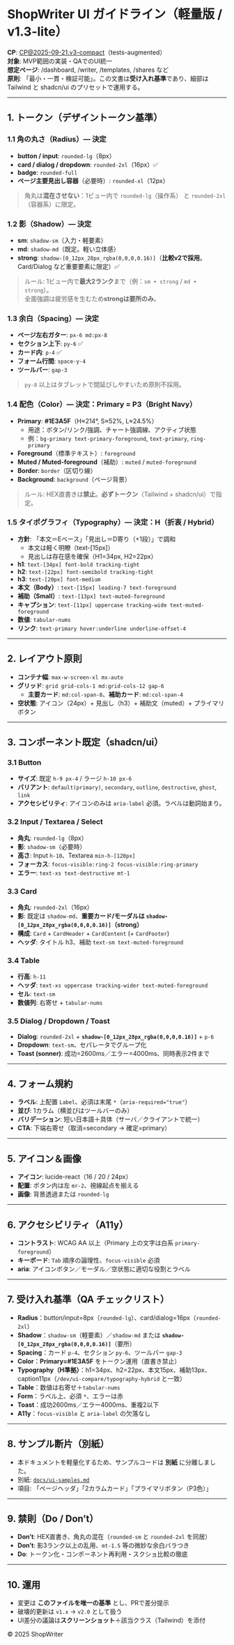 # ShopWriter UI ガイドライン（軽量版 / v1.3-lite）
**CP**: CP@2025-09-21.v3-compact（tests-augmented）  
**対象**: MVP範囲の実装・QAでのUI統一  
**想定ページ**: /dashboard, /writer, /templates, /shares など  
**原則**: 「最小・一貫・検証可能」。この文書は**受け入れ基準**であり、細部は Tailwind と shadcn/ui のプリセットで運用する。

---

## 1. トークン（デザイントークン基準）
### 1.1 角の丸さ（Radius）— **決定**
- **button / input**: `rounded-lg`（8px）
- **card / dialog / dropdown**: `rounded-2xl`（16px）✅
- **badge**: `rounded-full`
- **ページ主要見出し容器**（必要時）: `rounded-xl`（12px）
> 角丸は**混在させない**：1ビュー内で `rounded-lg`（操作系） と `rounded-2xl`（容器系）に限定。

### 1.2 影（Shadow）— **決定**
- **sm**: `shadow-sm`（入力・軽要素）  
- **md**: `shadow-md`（既定。軽い立体感）  
- **strong**: `shadow-[0_12px_28px_rgba(0,0,0,0.16)]`（**比較v2で採用**。Card/Dialog など重要要素に限定）✅
> ルール: 1ビュー内で**最大2ランク**まで（例：`sm + strong` / `md + strong`）。  
> 全面強調は疲労感を生むため**strongは要所のみ**。

### 1.3 余白（Spacing）— **決定**
- **ページ左右ガター**: `px-6 md:px-8`
- **セクション上下**: `py-6` ✅
- **カード内**: `p-4` ✅
- **フォーム行間**: `space-y-4`
- **ツールバー**: `gap-3`
> `py-8` 以上はタブレットで間延びしやすいため原則不採用。

### 1.4 配色（Color）— **決定：Primary = P3（Bright Navy）**
- **Primary**: **#1E3A5F**（H≈214°, S≈52%, L≈24.5%）  
  - 用途：ボタン/リンク/強調、チャート強調線、アクティブ状態  
  - 例：`bg-primary text-primary-foreground`, `text-primary`, `ring-primary`
- **Foreground**（標準テキスト）: `foreground`  
- **Muted / Muted-foreground**（補助）: `muted` / `muted-foreground`
- **Border**: `border`（区切り線）
- **Background**: `background`（ページ背景）
> ルール: HEX直書きは**禁止**。**必ずトークン**（Tailwind + shadcn/ui）で指定。

### 1.5 タイポグラフィ（Typography）— **決定：H（折衷 / Hybrid）**
- **方針**: 「本文＝Eベース」「見出し＝D寄り（+1段）」で調和  
  - 本文は軽く明瞭（text-[15px]）  
  - 見出しは存在感を確保（H1=34px, H2=22px）
- **h1**: `text-[34px] font-bold tracking-tight`
- **h2**: `text-[22px] font-semibold tracking-tight`
- **h3**: `text-[20px] font-medium`
- **本文（Body）**: `text-[15px] leading-7 text-foreground`
- **補助（Small）**: `text-[13px] text-muted-foreground`
- **キャプション**: `text-[11px] uppercase tracking-wide text-muted-foreground`
- **数値**: `tabular-nums`
- **リンク**: `text-primary hover:underline underline-offset-4`

---

## 2. レイアウト原則
- **コンテナ幅**: `max-w-screen-xl mx-auto`
- **グリッド**: `grid grid-cols-1 md:grid-cols-12 gap-6`
  - **主要カード**: `md:col-span-8`、**補助カード**: `md:col-span-4`
- **空状態**: アイコン（24px）+ 見出し（h3）+ 補助文（muted）+ プライマリボタン

---

## 3. コンポーネント既定（shadcn/ui）
### 3.1 Button
- **サイズ**: 既定 `h-9 px-4` / ラージ `h-10 px-6`
- **バリアント**: `default(primary)`, `secondary`, `outline`, `destructive`, `ghost`, `link`
- **アクセシビリティ**: アイコンのみは `aria-label` 必須。ラベルは動詞始まり。

### 3.2 Input / Textarea / Select
- **角丸**: `rounded-lg`（8px）
- **影**: `shadow-sm`（必要時）
- **高さ**: Input `h-10`、Textarea `min-h-[120px]`
- **フォーカス**: `focus-visible:ring-2 focus-visible:ring-primary`
- **エラー**: `text-xs text-destructive mt-1`

### 3.3 Card
- **角丸**: `rounded-2xl`（16px）
- **影**: 既定は `shadow-md`、**重要カード/モーダルは `shadow-[0_12px_28px_rgba(0,0,0,0.16)]`（strong）**
- **構成**: `Card` + `CardHeader` + `CardContent` (+ `CardFooter`)
- **ヘッダ**: タイトル h3、補助 `text-sm text-muted-foreground`

### 3.4 Table
- **行高**: `h-11`
- **ヘッダ**: `text-xs uppercase tracking-wider text-muted-foreground`
- **セル**: `text-sm`
- **数値列**: 右寄せ + `tabular-nums`

### 3.5 Dialog / Dropdown / Toast
- **Dialog**: `rounded-2xl` + **`shadow-[0_12px_28px_rgba(0,0,0,0.16)]`** + `p-6`
- **Dropdown**: `text-sm`、セパレータでグループ化
- **Toast (sonner)**: 成功=2600ms／エラー=4000ms、同時表示2件まで

---

## 4. フォーム規約
- **ラベル**: 上配置 `Label`、必須は末尾 `*`（`aria-required="true"`）
- **並び**: 1カラム（横並びはツールバーのみ）
- **バリデーション**: 短い日本語＋具体（サーバ／クライアントで統一）
- **CTA**: 下端右寄せ（取消=secondary → 確定=primary）

---

## 5. アイコン＆画像
- **アイコン**: lucide-react（16 / 20 / 24px）
- **配置**: ボタン内は左 `mr-2`、視線起点を揃える
- **画像**: 背景透過または `rounded-lg`

---

## 6. アクセシビリティ（A11y）
- **コントラスト**: WCAG AA 以上（Primary 上の文字は白系 `primary-foreground`）
- **キーボード**: `Tab` 順序の論理性、`focus-visible` 必須
- **aria**: アイコンボタン／モーダル／空状態に適切な役割とラベル

---

## 7. 受け入れ基準（QA チェックリスト）
- **Radius**：button/input=8px（`rounded-lg`）、card/dialog=16px（`rounded-2xl`）  
- **Shadow**：`shadow-sm`（軽要素）／`shadow-md` または **`shadow-[0_12px_28px_rgba(0,0,0,0.16)]`**（要所）  
- **Spacing**：カード `p-4`、セクション `py-6`、ツールバー `gap-3`  
- **Color**：**Primary=#1E3A5F** をトークン運用（直書き禁止）  
- **Typography（H準拠）**：h1=34px、h2=22px、本文15px、補助13px、caption11px（`/dev/ui-compare/typography-hybrid` と一致）  
- **Table**：数値は右寄せ＋`tabular-nums`  
- **Form**：ラベル上、必須 `*`、エラーは赤  
- **Toast**：成功2600ms／エラー4000ms、重複2以下  
- **A11y**：`focus-visible` と `aria-label` の欠落なし

---

## 8. サンプル断片（**別紙**）
- 本ドキュメントを軽量化するため、サンプルコードは **別紙** に分離しました。  
- 別紙: [`docs/ui-samples.md`](./ui-samples.md)  
- 項目: 「ページヘッダ」「2カラムカード」「プライマリボタン（P3色）」

---

## 9. 禁則（Do / Don’t）
- **Don’t**: HEX直書き、角丸の混在（`rounded-sm` と `rounded-2xl` を同居）  
- **Don’t**: 影3ランク以上の乱用、`mt-1.5` 等の微妙な余白バラつき  
- **Do**: トークン化・コンポーネント再利用・スクショ比較の徹底

---

## 10. 運用
- 変更は **このファイルを唯一の基準** とし、PRで差分提示  
- 破壊的更新は `v1.x` → `v2.0` として扱う  
- UI差分の議論は**スクリーンショット**＋該当クラス（Tailwind）を添付

© 2025 ShopWriter
